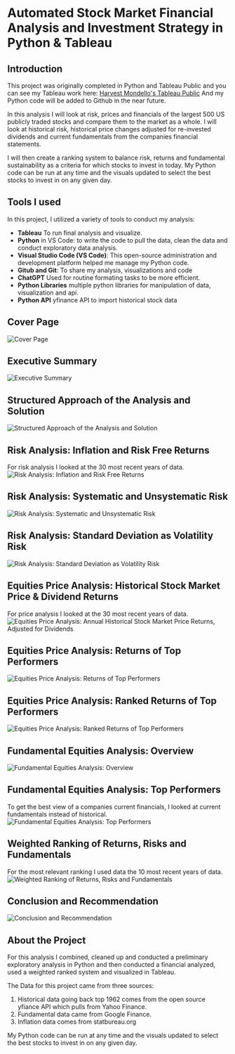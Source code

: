 # Automated Stock Market Financial Analysis and Investment Strategy in Python & Tableau

## Introduction

This project was originally completed in Python and Tableau Public and you can see my Tableau work here: 
<a href="https://public.tableau.com/app/profile/harvest.mondello/viz/Capstone2StocksAnalysisFinal/0_CoverPage"> Harvest Mondello's Tableau Public</a> And my Python code will be added to Github in the near future.

In this analysis I will look at risk, prices and financials of the largest 500 US publicly traded stocks and compare them to the market as a whole. I will look at historical risk, historical price changes adjusted for re-invested dividends and current fundamentals from the companies financial statements.

I will then create a ranking system to balance risk, returns and fundamental sustainability as a criteria for which stocks to invest in today. My Python code can be run at any time and the visuals updated to select the best stocks to invest in on any given day.

## Tools I used
In this project, I utilized a variety of tools to conduct my analysis:

- **Tableau** To run final analysis and visualize.
- **Python** in VS Code: to write the code to pull the data, clean the data and conduct exploratory data analysis.
- **Visual Studio Code (VS Code)**: This open-source administration and development platform helped me manage my Python code. 
- **Gitub and Git**: To share my analysis, visualizations and code
- **ChatGPT** Used for routine formating tasks to be more efficient.
- **Python Libraries** multiple python libraries for manipulation of data, visualization and api. 
- **Python API** yfinance API to import historical stock data


## Cover Page
![Cover Page](https://github.com/HarvestMondello/automate-stock-market-financial-analysis-and-investment-strategy/blob/main/assets/stock-financial-analysis-1.png)

## Executive Summary
![Executive Summary](https://github.com/HarvestMondello/automate-stock-market-financial-analysis-and-investment-strategy/blob/main/assets/stock-financial-analysis-2.png)

## Structured Approach of the Analysis and Solution
![Structured Approach of the Analysis and Solution](https://github.com/HarvestMondello/automate-stock-market-financial-analysis-and-investment-strategy/blob/main/assets/stock-financial-analysis-3.png)

## Risk Analysis: Inflation and Risk Free Returns
For risk analysis I looked at the 30 most recent years of data. 
![Risk Analysis: Inflation and Risk Free Returns](https://github.com/HarvestMondello/automate-stock-market-financial-analysis-and-investment-strategy/blob/main/assets/stock-financial-analysis-4.png)

## Risk Analysis: Systematic and Unsystematic Risk
![Risk Analysis: Systematic and Unsystematic Risk](https://github.com/HarvestMondello/automate-stock-market-financial-analysis-and-investment-strategy/blob/main/assets/stock-financial-analysis-5.png)

## Risk Analysis: Standard Deviation as Volatility Risk
![Risk Analysis: Standard Deviation as Volatility Risk](https://github.com/HarvestMondello/automate-stock-market-financial-analysis-and-investment-strategy/blob/main/assets/stock-financial-analysis-6.png)

## Equities Price Analysis: Historical Stock Market Price & Dividend Returns 
For price analysis I looked at the 30 most recent years of data.
![Equities Price Analysis: Annual Historical Stock Market Price Returns, Adjusted for Dividends](https://github.com/HarvestMondello/automate-stock-market-financial-analysis-and-investment-strategy/blob/main/assets/stock-financial-analysis-7.png)

## Equities Price Analysis: Returns of Top Performers
![Equities Price Analysis: Returns of Top Performers](https://github.com/HarvestMondello/automate-stock-market-financial-analysis-and-investment-strategy/blob/main/assets/stock-financial-analysis-8.png)

## Equities Price Analysis: Ranked Returns of Top Performers
![Equities Price Analysis: Ranked Returns of Top Performers](https://github.com/HarvestMondello/automate-stock-market-financial-analysis-and-investment-strategy/blob/main/assets/stock-financial-analysis-9.png)

## Fundamental Equities Analysis: Overview
![Fundamental Equities Analysis: Overview](https://github.com/HarvestMondello/automate-stock-market-financial-analysis-and-investment-strategy/blob/main/assets/stock-financial-analysis-10.png)

## Fundamental Equities Analysis: Top Performers
To get the best view of a companies current financials, I looked at current fundamentals instead of historical. 
![Fundamental Equities Analysis: Top Performers](https://github.com/HarvestMondello/automate-stock-market-financial-analysis-and-investment-strategy/blob/main/assets/stock-financial-analysis-11.png)

## Weighted Ranking of Returns, Risks and Fundamentals
For the most relevant ranking I used data the 10 most recent years of data.
![Weighted Ranking of Returns, Risks and Fundamentals](https://github.com/HarvestMondello/automate-stock-market-financial-analysis-and-investment-strategy/blob/main/assets/stock-financial-analysis-12.png)

## Conclusion and Recommendation
![Conclusion and Recommendation](https://github.com/HarvestMondello/automate-stock-market-financial-analysis-and-investment-strategy/blob/main/assets/stock-financial-analysis-13.png)

## About the Project
For this analysis I combined, cleaned up and conducted a preliminary exploratory analysis in Python and then conducted a financial analyzed, used a weighted ranked system and visualized in Tableau. 

The Data for this project came from three sources:
1. Historical data going back top 1962 comes from the open source yfiance API which pulls from Yahoo Finance.
2. Fundamental data came from Google Finance.
3. Inflation data comes from statbureau.org

My Python code can be run at any time and the visuals updated to select the best stocks to invest in on any given day.







